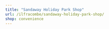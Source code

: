 ```yaml
---
title: "Sandaway Holiday Park Shop"
url: /ilfracombe/sandaway-holiday-park-shop/
shop: convenience
---
```

